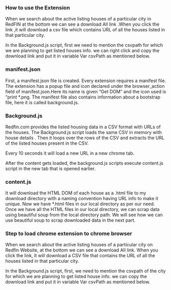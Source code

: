 ### How to use the Extension 
When we search about the active listing houses of  a particular city in RedFIN at the bottom we can see a download All link .When you click the link ,it will download a csv file which contains URL of all the  houses listed in that particular city. 

In the Background.js script, first we need to mention the csvpath for which we are planning to get listed houses info. we can right click and copy the download link and put it in variable Var csvPath as mentioned below.
### manifest.json

First, a manifest.json file is created. Every extension requires a manifest file. The extension has a popup file and icon declared under the browser_action field of manifest.json.Here its name is given “Get DOM” and the icon used is “print *.png. The manifest file also contains information about a bootstrap file, here it is called background.js.

### Background.js
Redfin.com provides the listed housing data in a CSV format with URLs of the houses. The Background.js script loads the same CSV in memory with house details . Then it loops over the rows of the CSV and extracts the URL of the listed houses present in the CSV.

Every 10 seconds it will load a new URL in a new chrome tab.

After the content gets loaded, the background.js scripts execute content.js script in the new tab that is opened earlier.

### content.js
It will download the HTML DOM of each house as a .html file to my download directory with a naming convention having URL info to make it unique.
Now we have *.html files in our local directory as per our need.
Once we have all the HTML files in our local directory, we can scrap data using beautiful soup from the local directory path. We will see how we can use beautiful soup to scrap downloaded data in the next part.

### Step to load chrome extension to chrome browser



When we search about the active listing houses of a particular city on Redfin Website, at the bottom we can see a download All link. When you click the link, it will download a CSV file that contains the URL of all the houses listed in that particular city.

In the Background.js script, first, we need to mention the csvpath of the city for which we are planning to get listed house info. we can copy the download link and put it in variable Var csvPath as mentioned below.
